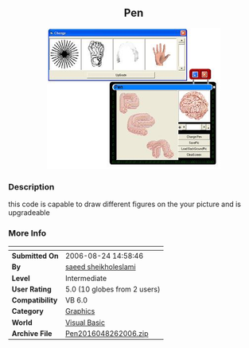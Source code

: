 ﻿<div align="center">

## Pen

<img src="PIC200682616699535.JPG">
</div>

### Description

this code is capable to draw different figures on the your picture and is upgradeable
 
### More Info
 


<span>             |<span>
---                |---
**Submitted On**   |2006-08-24 14:58:46
**By**             |[saeed sheikholeslami](https://github.com/Planet-Source-Code/PSCIndex/blob/master/ByAuthor/saeed-sheikholeslami.md)
**Level**          |Intermediate
**User Rating**    |5.0 (10 globes from 2 users)
**Compatibility**  |VB 6\.0
**Category**       |[Graphics](https://github.com/Planet-Source-Code/PSCIndex/blob/master/ByCategory/graphics__1-46.md)
**World**          |[Visual Basic](https://github.com/Planet-Source-Code/PSCIndex/blob/master/ByWorld/visual-basic.md)
**Archive File**   |[Pen2016048262006\.zip](https://github.com/Planet-Source-Code/saeed-sheikholeslami-pen__1-66386/archive/master.zip)








